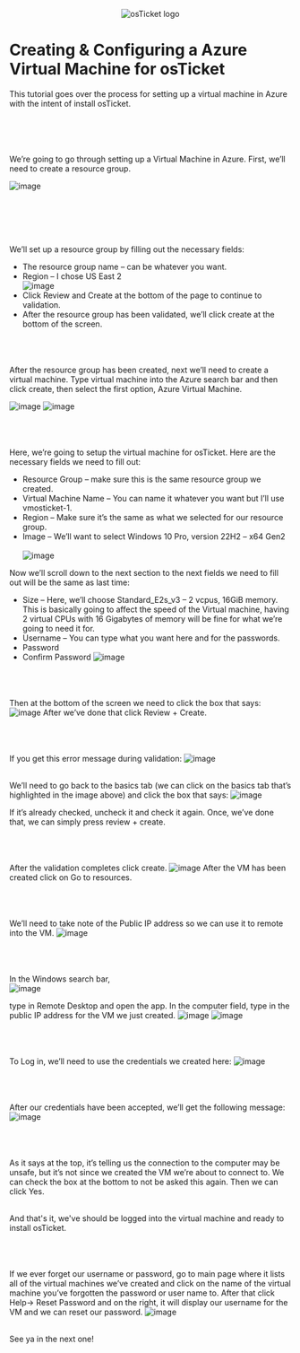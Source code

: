 <p align="center">
<img src="https://i.imgur.com/Clzj7Xs.png" alt="osTicket logo"/>
</p>

<h1>Creating & Configuring a Azure Virtual Machine for osTicket</h1>
This tutorial goes over the process for setting up a virtual machine in Azure with the intent of install osTicket.<br /><br><br><br><br>


We’re going to go through setting up a Virtual Machine in Azure.
First, we’ll need to create a resource group.

![image](https://github.com/user-attachments/assets/e08f0463-c49e-4484-a743-a41e81af5bc4)<br><br><br><br>



 

We’ll set up a resource group by filling out the necessary fields:<br>
- The resource group name – can be whatever you want.
- Region – I chose US East 2<br>
![image](https://github.com/user-attachments/assets/97a7d47d-8206-4d49-bf21-159587406f4a)
- Click Review and Create at the bottom of the page to continue to validation.
- After the resource group has been validated, we’ll click create at the bottom of the screen.<br><br><br><br>


After the resource group has been created, next we’ll need to create a virtual machine.
Type virtual machine into the Azure search bar and then click create, then select the first option, Azure Virtual Machine.
 
![image](https://github.com/user-attachments/assets/f29ea864-1ba4-4d17-a7a3-edad07fc6897)
![image](https://github.com/user-attachments/assets/12012a5d-3154-4715-b606-ca51ce592949)<br><br><br><br>



 

 
Here, we’re going to setup the virtual machine for osTicket. Here are the necessary fields we need to fill out:
- Resource Group – make sure this is the same resource group we created.
- Virtual Machine Name – You can name it whatever you want but I’ll use vmosticket-1.
- Region – Make sure it’s the same as what we selected for our resource group.
- Image – We’ll want to select Windows 10 Pro, version 22H2 – x64 Gen2<br><br>
![image](https://github.com/user-attachments/assets/7958cb30-443a-45f9-84e9-b6a28897c768)

Now we’ll scroll down to the next section to the next fields we need to fill out will be the same as last time:
- Size – Here, we’ll choose Standard_E2s_v3 – 2 vcpus, 16GiB memory. This is basically going to affect the speed of the Virtual machine, having 2 virtual CPUs with 16 Gigabytes of memory will be fine for what we’re going to need it for.
- Username – You can type what you want here and for the passwords. 
- Password
- Confirm Password
![image](https://github.com/user-attachments/assets/ce91c1a6-18ef-423e-9652-b7465d43cd2b)<br><br><br><br>




Then at the bottom of the screen we need to click the box that says:
 ![image](https://github.com/user-attachments/assets/28555a54-f554-408e-ba4f-a2feb4d70743)
After we’ve done that click Review + Create.<br><br><br><br>

If you get this error message during validation:
![image](https://github.com/user-attachments/assets/8d543317-061e-4819-9e14-c2df8cd891bb)<br><br>

We’ll need to go back to the basics tab (we can click on the basics tab that’s highlighted in the image above) and click the box that says:
![image](https://github.com/user-attachments/assets/d1f9b8e7-56f9-4b30-bc37-aaa7d7e9fd1d)


If it’s already checked, uncheck it and check it again.
Once, we’ve done that, we can simply press review + create.<br><br><br><br>


After the validation completes click create.
![image](https://github.com/user-attachments/assets/c8edf459-ac28-4c9f-aac7-648c8aa43137)
After the VM has been created click on Go to resources.<br><br><br><br>

 

We’ll need to take note of the Public IP address so we can use it to remote into the VM.
![image](https://github.com/user-attachments/assets/07181fb8-8305-404b-89a7-c97d8857baac)<br><br><br><br>

In the Windows search bar,<br>
![image](https://github.com/user-attachments/assets/d450847a-6d72-4ef6-aee1-bb4a3e535615)


type in Remote Desktop and open the app. In the computer field, type in the public IP address for the VM we just created. 
![image](https://github.com/user-attachments/assets/370a1d52-c5ff-4e0c-9e86-7e9ef5efc6a9)
![image](https://github.com/user-attachments/assets/a0a329cd-d4e2-40cc-9913-ed134783013c)<br><br><br><br>
 


 

To Log in, we’ll need to use the credentials we created here:
![image](https://github.com/user-attachments/assets/2d923395-9209-4e99-aa84-9600ed4cedfc)<br><br><br><br>
 


After our credentials have been accepted, we’ll get the following message:
![image](https://github.com/user-attachments/assets/30fb44e6-ea73-4488-9080-fcabe46f5814)<br><br><br><br>
 

As it says at the top, it’s telling us the connection to the computer may be unsafe, but it’s not since we created the VM we’re about to connect to.
We can check the box at the bottom to not be asked this again. Then we can click Yes.<br><br>

And that's it, we've should be logged into the virtual machine and ready to install osTicket.<br><br><br><br>

If we ever forget our username or password, go to main page where it lists all of the virtual machines we’ve created and click on the name of the virtual machine you’ve forgotten the password or user name to. After that click Help-> Reset Password and on the right, it will display our username for the VM and we can reset our password.
![image](https://github.com/user-attachments/assets/352a4ff3-39c3-4f90-bc3a-eea5d08e8291)<br><br>

See ya in the next one!

 
